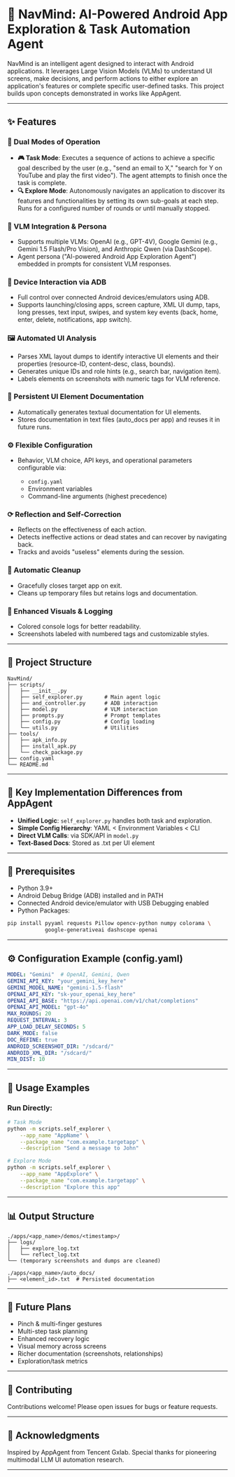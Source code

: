 # 🤖 NavMind: AI-Powered Android App Exploration & Task Automation Agent

NavMind is an intelligent agent designed to interact with Android applications. It leverages Large Vision Models (VLMs) to understand UI screens, make decisions, and perform actions to either explore an application's features or complete specific user-defined tasks. This project builds upon concepts demonstrated in works like AppAgent.

---

## ✨ Features

### 🌟 Dual Modes of Operation

* **🎮 Task Mode**: Executes a sequence of actions to achieve a specific goal described by the user (e.g., "send an email to X," "search for Y on YouTube and play the first video"). The agent attempts to finish once the task is complete.
* **🔍 Explore Mode**: Autonomously navigates an application to discover its features and functionalities by setting its own sub-goals at each step. Runs for a configured number of rounds or until manually stopped.

### 🧠 VLM Integration & Persona

* Supports multiple VLMs: OpenAI (e.g., GPT-4V), Google Gemini (e.g., Gemini 1.5 Flash/Pro Vision), and Anthropic Qwen (via DashScope).
* Agent persona ("AI-powered Android App Exploration Agent") embedded in prompts for consistent VLM responses.

### 📲 Device Interaction via ADB

* Full control over connected Android devices/emulators using ADB.
* Supports launching/closing apps, screen capture, XML UI dump, taps, long presses, text input, swipes, and system key events (back, home, enter, delete, notifications, app switch).

### 🖼️ Automated UI Analysis

* Parses XML layout dumps to identify interactive UI elements and their properties (resource-ID, content-desc, class, bounds).
* Generates unique IDs and role hints (e.g., search bar, navigation item).
* Labels elements on screenshots with numeric tags for VLM reference.

### 📝 Persistent UI Element Documentation

* Automatically generates textual documentation for UI elements.
* Stores documentation in text files (auto\_docs per app) and reuses it in future runs.

### ⚙️ Flexible Configuration

* Behavior, VLM choice, API keys, and operational parameters configurable via:

  * `config.yaml`
  * Environment variables
  * Command-line arguments (highest precedence)

### ⟳ Reflection and Self-Correction

* Reflects on the effectiveness of each action.
* Detects ineffective actions or dead states and can recover by navigating back.
* Tracks and avoids "useless" elements during the session.

### 🧹 Automatic Cleanup

* Gracefully closes target app on exit.
* Cleans up temporary files but retains logs and documentation.

### 🎨 Enhanced Visuals & Logging

* Colored console logs for better readability.
* Screenshots labeled with numbered tags and customizable styles.

---

## 📁 Project Structure

```
NavMind/
├── scripts/
│   ├── __init__.py
│   ├── self_explorer.py       # Main agent logic
│   ├── and_controller.py      # ADB interaction
│   ├── model.py               # VLM interaction
│   ├── prompts.py             # Prompt templates
│   ├── config.py              # Config loading
│   └── utils.py               # Utilities
├── tools/
│   ├── apk_info.py
│   ├── install_apk.py
│   └── check_package.py
├── config.yaml
└── README.md
```

---

## 🔄 Key Implementation Differences from AppAgent

* **Unified Logic**: `self_explorer.py` handles both task and exploration.
* **Simple Config Hierarchy**: YAML < Environment Variables < CLI
* **Direct VLM Calls**: via SDK/API in `model.py`
* **Text-Based Docs**: Stored as .txt per UI element

---

## 👋 Prerequisites

* Python 3.9+
* Android Debug Bridge (ADB) installed and in PATH
* Connected Android device/emulator with USB Debugging enabled
* Python Packages:

```bash
pip install pyyaml requests Pillow opencv-python numpy colorama \
            google-generativeai dashscope openai
```

---

## ⚙️ Configuration Example (config.yaml)

```yaml
MODEL: "Gemini"  # OpenAI, Gemini, Qwen
GEMINI_API_KEY: "your_gemini_key_here"
GEMINI_MODEL_NAME: "gemini-1.5-flash"
OPENAI_API_KEY: "sk-your_openai_key_here"
OPENAI_API_BASE: "https://api.openai.com/v1/chat/completions"
OPENAI_API_MODEL: "gpt-4o"
MAX_ROUNDS: 20
REQUEST_INTERVAL: 3
APP_LOAD_DELAY_SECONDS: 5
DARK_MODE: false
DOC_REFINE: true
ANDROID_SCREENSHOT_DIR: "/sdcard/"
ANDROID_XML_DIR: "/sdcard/"
MIN_DIST: 10
```

---

## 🚀 Usage Examples

### Run Directly:

```bash
# Task Mode
python -m scripts.self_explorer \
    --app_name "AppName" \
    --package_name "com.example.targetapp" \
    --description "Send a message to John"

# Explore Mode
python -m scripts.self_explorer \
    --app_name "AppExplore" \
    --package_name "com.example.targetapp" \
    --description "Explore this app"
```

---

## 📊 Output Structure

```
./apps/<app_name>/demos/<timestamp>/
├── logs/
│   ├── explore_log.txt
│   └── reflect_log.txt
└── (temporary screenshots and dumps are cleaned)

./apps/<app_name>/auto_docs/
├── <element_id>.txt  # Persisted documentation
```

---

## 🔮 Future Plans

* Pinch & multi-finger gestures
* Multi-step task planning
* Enhanced recovery logic
* Visual memory across screens
* Richer documentation (screenshots, relationships)
* Exploration/task metrics

---

## 🤝 Contributing

Contributions welcome! Please open issues for bugs or feature requests.

---

## 🙏 Acknowledgments

Inspired by AppAgent from Tencent Gxlab. Special thanks for pioneering multimodal LLM UI automation research.

---
